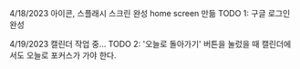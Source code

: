 4/18/2023
아이콘, 스플래시 스크린 완성
home screen 만듦
TODO 1: 구글 로그인 완성

4/19/2023
캘린더 작업 중...
TODO 2: '오늘로 돌아가기' 버튼을 눌렀을 때 캘린더에서도 오늘로 포커스가 가야 한다.
